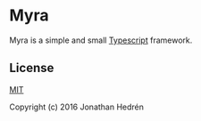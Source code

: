 # Myra

Myra is a simple and small [Typescript](http://www.typescriptlang.org/) framework.


## License

[MIT](http://opensource.org/licenses/MIT)

Copyright (c) 2016 Jonathan Hedrén